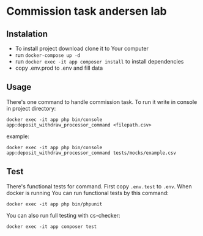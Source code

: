 # Commission task andersen lab

## Instalation
- To install project download clone it to Your computer
- run `docker-compose up -d`
- run `docker exec -it app composer install` to install dependencies
- copy .env.prod to .env and fill data

## Usage
There's one command to handle commission task. To run it write in console in project directory:

`docker exec -it app php bin/console app:deposit_withdraw_processor_command <filepath.csv>`

example:

`docker exec -it app php bin/console app:deposit_withdraw_processor_command tests/mocks/example.csv`

## Test
There's functional tests for command. First copy `.env.test` to `.env`. When docker is running You can run functional tests by this command:

`docker exec -it app php bin/phpunit`

You can also run full testing with cs-checker:

`docker exec -it app composer test`